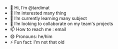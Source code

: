 - 👋 Hi, I’m @tardimat
- 👀 I’m interested many thing
- 🌱 I’m currently learning many subject
- 💞️ I’m looking to collaborate on my team's projects
- 📫 How to reach me : email
- 😄 Pronouns: he/him
- ⚡ Fun fact: I'm not that old

<!---
tardimat/tardimat is a ✨ special ✨ repository because its `README.md` (this file) appears on your GitHub profile.
You can click the Preview link to take a look at your changes.
--->
